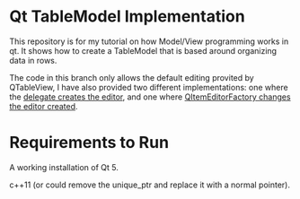 Qt TableModel Implementation
============================

This repository is for my tutorial on how Model/View programming works in qt. It shows how to create a TableModel that is based around organizing data in rows.

The code in this branch only allows the default editing provited by QTableView, I have also provided two different implementations:
one where the [delegate creates the editor](https://github.com/Diusrex/Qt-Model-View-Editing-Tutorial/tree/DelegateCreatesEditor), and one where [QItemEditorFactory changes the editor created](https://github.com/Diusrex/Qt-Model-View-Editing-Tutorial/tree/DelegateImplementation).

Requirements to Run
============================

A working installation of Qt 5.

c++11 (or could remove the unique_ptr and replace it with a normal pointer).
